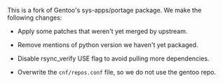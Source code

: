 This is a fork of Gentoo's sys-apps/portage package. We make the
following changes:

- Apply some patches that weren't yet merged by upstream.

- Remove mentions of python version we haven't yet packaged.

- Disable rsync_verify USE flag to avoid pulling more dependencies.

- Overwrite the `cnf/repos.conf` file, so we do not use the gentoo
  repo.
